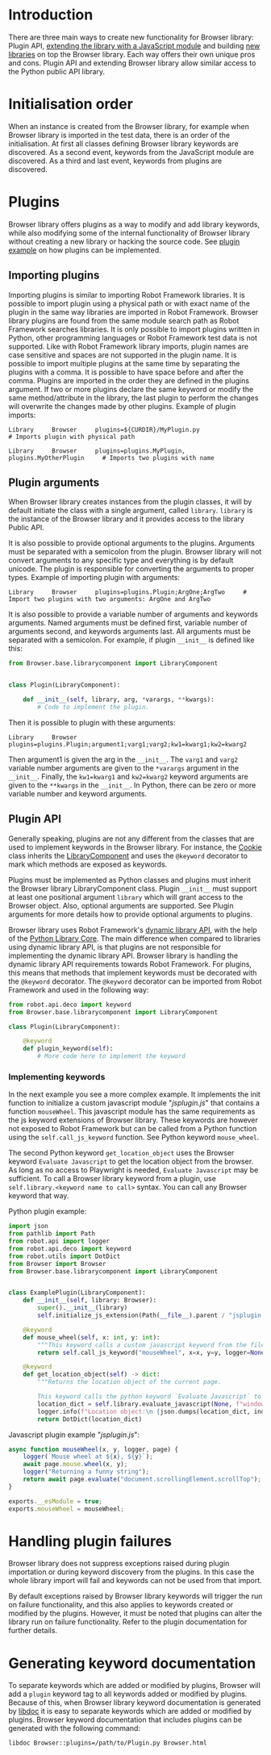 # Introduction

There are three main ways to create new functionality for Browser library: Plugin API,
[extending the library with a JavaScript module](https://marketsquare.github.io/robotframework-browser/Browser.html#Extending%20Browser%20library%20with%20a%20JavaScript%20module)
and building [new libraries](https://robotframework.org/robotframework/latest/RobotFrameworkUserGuide.html#extending-existing-test-libraries)
on top the Browser library. Each way offers their own unique pros and cons.
Plugin API and extending Browser library allow similar access to the Python public API library.

# Initialisation order

When an instance is created from the Browser library, for example when Browser library is imported in the test data, there is an order
of the initialisation. At first all classes defining Browser library keywords are discovered. As a second event,
keywords from the JavaScript module are discovered. As a third and last event, keywords from plugins are discovered.

# Plugins

Browser library offers plugins as a way to modify and add library keywords, while also modifying some of the internal functionality of Browser library
without creating a new library or hacking the source code. See 
[plugin example](https://github.com/MarketSquare/robotframework-browser/blob/main/docs/plugins/example) 
on how plugins can be implemented.

## Importing plugins

Importing plugins is similar to importing Robot Framework libraries. It is possible to import plugin using a
physical path or with exact name of the plugin in the same way libraries are imported in Robot Framework. Browser library
plugins are found from the same module search path as Robot Framework searches libraries. It is only possible
to import plugins written in Python, other programming languages or Robot Framework test data is not supported.
Like with Robot Framework library imports, plugin names are case sensitive and spaces are not supported in the
plugin name. It is possible to import multiple plugins at the same time by separating the plugins with a comma.
It is possible to have space before and after the comma. Plugins are imported in the order they are defined in the
plugins argument. If two or more plugins declare the same keyword or modify the same method/attribute in the library,
the last plugin to perform the changes will overwrite the changes made by other plugins. Example of plugin imports:

```robotframework
Library     Browser     plugins=${CURDIR}/MyPlugin.py                       # Imports plugin with physical path
```


```robotframework
Library     Browser     plugins=plugins.MyPlugin, plugins.MyOtherPlugin     # Imports two plugins with name
```

## Plugin arguments

When Browser library creates instances from the plugin classes, it will by default initiate the class with a single
argument, called `library`. `library` is the instance of the Browser library and it provides access to the library
Public API.

It is also possible to provide optional arguments to the plugins. Arguments must be separated with a semicolon from
the plugin. Browser library will not convert arguments to any specific type and everything is by default unicode.
The plugin is responsible for converting the arguments to proper types. Example of importing plugin with arguments:

```robotframework
Library     Browser     plugins=plugins.Plugin;ArgOne;ArgTwo     # Import two plugins with two arguments: ArgOne and ArgTwo
```

It is also possible to provide a variable number of arguments and keywords arguments. Named arguments must be defined
first, variable number of arguments second, and keywords arguments last. All arguments must be separated with a
semicolon. For example, if plugin `__init__` is defined like this:

```python
from Browser.base.librarycomponent import LibraryComponent


class Plugin(LibraryComponent):

    def __init__(self, library, arg, *varargs, **kwargs):
        # Code to implement the plugin.
```

Then it is possible to plugin with these arguments:

```robotframework
Library     Browser     plugins=plugins.Plugin;argument1;varg1;varg2;kw1=kwarg1;kw2=kwarg2
```

Then argument1 is given the arg in the `__init__`. The `varg1` and `varg2` variable number arguments are given to
the `*varargs` argument in the `__init__`. Finally, the `kw1=kwarg1` and `kw2=kwarg2` keyword arguments are given to
the `**kwargs` in the `__init__`. In Python, there can be zero or more variable number and keyword arguments.

## Plugin API

Generally speaking, plugins are not any different from the classes that are used to implement keywords in the Browser
library. For instance, the
[Cookie](https://github.com/MarketSquare/robotframework-browser/blob/main/Browser/keywords/cookie.py) class inherits
the
[LibraryComponent](https://github.com/MarketSquare/robotframework-browser/blob/main/Browser/base/librarycomponent.py)
and uses the `@keyword` decorator to mark which methods are exposed as keywords.

Plugins must be implemented as Python classes and plugins must inherit the Browser library LibraryComponent class.
Plugin `__init__` must support at least one positional argument `library` which will grant access to the Browser object.
Also, optional arguments are supported. See Plugin arguments for more details how to provide optional arguments to plugins.

Browser library uses Robot Framework's
[dynamic library API](https://robotframework.org/robotframework/latest/RobotFrameworkUserGuide.html#dynamic-library-api),
with the help of the [Python Library Core](https://github.com/robotframework/PythonLibCore). The main difference when
compared to libraries using dynamic library API, is that plugins are not responsible for implementing the dynamic
library API. Browser library is handling the dynamic library API requirements towards Robot Framework. For plugins,
this means that methods that implement keywords must be decorated with the `@keyword` decorator. The `@keyword`
decorator can be imported from Robot Framework and used in the following way:

```python
from robot.api.deco import keyword
from Browser.base.librarycomponent import LibraryComponent

class Plugin(LibraryComponent):

    @keyword
    def plugin_keyword(self):
        # More code here to implement the keyword
```


### Implementing keywords

In the next example you see a more complex example.
It implements the init function to initialize a custom javascript module "*jsplugin.js*"
that contains a function `mouseWheel`.
This javascript module has the same requirements as the js keyword extensions of Browser library.
These keywords are however not exposed to Robot Framework but can be called from a Python function
using the `self.call_js_keyword` function.
See Python keyword `mouse_wheel`.

The second Python keyword `get_location_object` uses the Browser keyword `Evaluate Javascript`
to get the location object from the browser. As long as no access to Playwright is needed,
`Evaluate Javascript` may be sufficient.
To call a Browser library keyword from a plugin, use `self.library.<keyword name to call>` syntax.
You can call any Browser keyword that way.


Python plugin example:
```python
import json
from pathlib import Path
from robot.api import logger
from robot.api.deco import keyword
from robot.utils import DotDict
from Browser import Browser
from Browser.base.librarycomponent import LibraryComponent


class ExamplePlugin(LibraryComponent):
    def __init__(self, library: Browser):
        super().__init__(library)
        self.initialize_js_extension(Path(__file__).parent / "jsplugin.js")

    @keyword
    def mouse_wheel(self, x: int, y: int):
        """This keyword calls a custom javascript keyword from the file jsplugin.js."""
        return self.call_js_keyword("mouseWheel", x=x, y=y, logger=None, page=None)

    @keyword
    def get_location_object(self) -> dict:
        """Returns the location object of the current page.

        This keyword calls the python keyword `Evaluate Javascript` to get the location object."""
        location_dict = self.library.evaluate_javascript(None, f"window.location")
        logger.info(f"Location object:\n {json.dumps(location_dict, indent=2)}")
        return DotDict(location_dict)
```

Javascript plugin example "*jsplugin.js*":
```javascript
async function mouseWheel(x, y, logger, page) {
    logger(`Mouse wheel at ${x}, ${y}`);
    await page.mouse.wheel(x, y);
    logger("Returning a funny string");
    return await page.evaluate("document.scrollingElement.scrollTop");
}

exports.__esModule = true;
exports.mouseWheel = mouseWheel;
```

# Handling plugin failures

Browser library does not suppress exceptions raised during plugin importation or during keyword discovery from the plugins.
In this case the whole library import will fail and keywords can not be used from that import.

By default exceptions raised by Browser library keywords will trigger the run on failure functionality, and this also
applies to keywords created or modified by the plugins. However, it must be noted that plugins can alter the library run on
failure functionality. Refer to the plugin documentation for further details.

# Generating keyword documentation

To separate keywords which are added or modified by plugins, Browser will add a `plugin` keyword tag to all keywords
added or modified by plugins. Because of this, when Browser library keyword documentation is generated by
[libdoc](https://robotframework.org/robotframework/latest/RobotFrameworkUserGuide.html#library-documentation-tool-libdoc)
it is easy to separate keywords which are added or modified by plugins. Browser keyword documentation that includes plugins can be generated with the  following command:

`libdoc Browser::plugins=/path/to/Plugin.py Browser.html`
